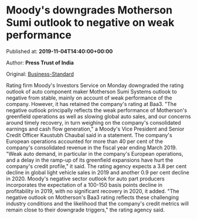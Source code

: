 
# Moody's downgrades Motherson Sumi outlook to negative on weak performance

Published at: **2019-11-04T14:40:00+00:00**

Author: **Press Trust of India**

Original: [Business-Standard](https://www.business-standard.com/article/pti-stories/moody-s-downgrades-motherson-sumi-s-outlook-to-negative-119110401418_1.html)

Rating firm Moody's Investors Service on Monday downgraded the rating outlook of auto component maker Motherson Sumi Systems outlook to negative from stable, mainly on account of weak performance of the company.
However, it has retained the company's rating at Baa3.
"The negative outlook principally reflects the weak performance of Motherson's greenfield operations as well as slowing global auto sales, and our concerns around timely recovery, in turn weighing on the company's consolidated earnings and cash flow generation," a Moody's Vice President and Senior Credit Officer Kaustubh Chaubal said in a statement.
The company's European operations accounted for more than 40 per cent of the company's consolidated revenue in the fiscal year ending March 2019.
"Weak auto demand, in particular in the company's European operations, and a delay in the ramp-up of its greenfield expansions have hurt the company's credit profile," it said.
The rating agency expects a 3.8 per cent decline in global light vehicle sales in 2019 and another 0.9 per cent decline in 2020.
Moody's negative sector outlook for auto part producers incorporates the expectation of a 100-150 basis points decline in profitability in 2019, with no significant recovery in 2020, it added.
"The negative outlook on Motherson's Baa3 rating reflects these challenging industry conditions and the likelihood that the company's credit metrics will remain close to their downgrade triggers," the rating agency said.
